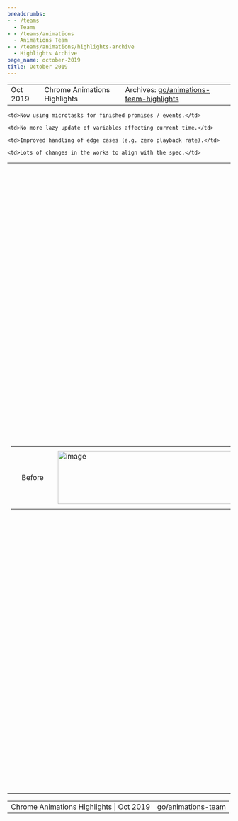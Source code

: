 ```yaml
---
breadcrumbs:
- - /teams
  - Teams
- - /teams/animations
  - Animations Team
- - /teams/animations/highlights-archive
  - Highlights Archive
page_name: october-2019
title: October 2019
---
```


<table>
<tr>

<td>Oct 2019</td>

<td>Chrome Animations Highlights</td>

<td>Archives: <a href="http://go/animations-team-highlights">go/animations-team-highlights</a></td>

</tr>
</table>

<table>
<tr>

<td><table></td>
<td><tr></td>

<td><td>Before</td></td>

<td><td><img alt="image" src="https://lh4.googleusercontent.com/t8_ODuCgZ_gNvLhDkOp43QFiXky2FxOciZsXyORhVlUvvrv1fpoM33qc_89HOeHGuKx0-7rNd2zcHT8nM5AqUuL9bOenugdtekgjic5HeY4zcCGHWzjwkuATrUQHn83MWrvhYMr6" height=120 width=582></td></td>

<td><td>October Update</td></td>

<td><td><img alt="image" src="https://lh4.googleusercontent.com/yfD26OsVLnxH-_ToJy499nhllsQK1mdpYjQLFSugK2i3WxdL6c4X6hzZtstBE4L4hax21uM0wULmw39zdiWRjQ3dB9WNnwjs6S5Isxz1ye4Ap56Z9ft2SV1AvAVtLai5c58bm2Nn" height=108 width=582></td></td>

<td><td>Goal</td></td>

<td><td><img alt="image" src="https://lh6.googleusercontent.com/Vbaqe3mFSBV7_VEY0g0v0WI7Ah2xafMSGGsK3CvOr3G9vYpk500fPNpqBRLq-E2K8C1RTB2Oaf6mG-a0_gFseXL3c9U-Z5uqSPIegh4Rmj96RqKVyjABnQ9tqU1YFeO7dMyo6nzl" height=123 width=582></td></td>

<td><td><img alt="image" src="https://lh3.googleusercontent.com/BpYL2k0L7gpATooCPKgGPelqLnVlj6LEsY1lGXz0tgvjmN1n3zFuUTWdy-Z45B4-3UDUhoT-bF8gWysNjlSDnGkjxZXgW5s98KQFM_NDth-_lPzxCY7VVZhCG9PHtSNg6FYaD11l" height=20 width=208></td></td>

<td></tr></td>
<td></table></td>

<td> Figure. Refactoring Blink animation logic to align with specification model.</td>

<td>Web Animations Microtasking</td>

<td>Kevin (kevers@) has made lots of progress in landing a major refactor of Blink animation logic to match the web-animation processing model. Main changes include:</td>

    <td>Now using microtasks for finished promises / events.</td>

    <td>No more lazy update of variables affecting current time.</td>

    <td>Improved handling of edge cases (e.g. zero playback rate).</td>

    <td>Lots of changes in the works to align with the spec.</td>

<td>Stephen (smcgruer@) <a href="https://bugs.chromium.org/p/chromium/issues/detail?id=788440">implemented</a> accumulate composite for <a href="https://chromium-review.googlesource.com/c/chromium/src/+/1829355">transform</a> and <a href="https://chromium.googlesource.com/chromium/src.git/+/cc208c1adc376fa59aaa07897ed0555cebece58e">filter</a> properties bringing us one step closer to feature parity with Gecko.</td>

<td><table></td>
<td><tr></td>

<td><td><img alt="image" src="https://lh4.googleusercontent.com/IzZLxwrwIoPRBF9ygS4puJajKlGLO9P7BX0Y5TSvcQw-DKVye-NF3V28hLL1Fob9EBldzn3ierpk5elJYbFe5rjgmjwjBu96bvvdFmrViEpjaok-QoehyxOehllq5OIvEtHbGyOj" height=141 width=282></td></td>

<td><td>Frame Throughput Metric</td></td>

<td><td>The initial version of the <a href="https://uma.googleplex.com/p/chrome/histograms?sid=85974f925706cadddcae47f545d649f7">Frame Throughput</a> metric has landed. We have already made a few rounds of bug fixing and corrections.</td></td>

<td><td>Gene (girard@) and Xida (xidachen@) have been <a href="https://docs.google.com/spreadsheets/d/1-KJDVN60XQNrMtMRTv_9GldGMEwMkCpdlBfWyqgdtOQ/edit#gid=0">evaluating</a> the metric to guide such refinements. </td></td>

<td><td><img alt="image" src="https://lh3.googleusercontent.com/2xiBdb-GDi7wBgSupyAy5TbFazbC4jt9a9Sm-Uviorw2PczfEA-gdObOhsM82bt_5biaQ__py9lhwpa3yCqnegvFAkIWiv4R301k7CzcWrpJ2WLm1PvFVS1liH3ogRLIXWdYLRqp" height=140 width=291>Group Effect Polyfilled</td></td>

<td><td><a href="https://yi-gu.github.io/group_effect/">Group Effect</a> proposal has now a new functional<a href="https://yi-gu.github.io/group_effect/polyfill/"> polyfill</a> thanks to Yi (yigu@). He has been using this polyfill to experiments with richer API for stagger effects (e.g., 2d staggering and delay easing) and creating cool demos.</td></td>

<td></tr></td>
<td><tr></td>

<td><td>Scroll Timeline & Animation Worklet</td></td>

<td><td>We (Majid, Yi from Chrome with Olga, Jordan from Edge team) have completed the <a href="https://docs.google.com/document/d/1laATsw0V4bibsADvps5vV2oVEyZgjXzs_LLxo7pzn00/edit?usp=sharing">design document</a> for the Scroll Timeline. We also worked on preparing a <a href="https://docs.google.com/presentation/d/12UNGCTJybiL5gEMAGY2f-05WxXARvNz4k-RS02qgNuU/edit">presentation</a> on it for BlinkOn to share its current status.</td></td>

<td><td>Majid continued on improving Animation Worklet specifications (<a href="https://github.com/w3c/css-houdini-drafts/commit/ed84d19b90c459cf405bfb0fc98e6bbfe9ee5ea8">1</a>, <a href="https://github.com/w3c/css-houdini-drafts/commit/69d3ab9f72b76b5517227d8dd859efbea057f510">2</a>, <a href="https://github.com/w3c/css-houdini-drafts/commit/8448e9812d93c959b26f73197d91c7295f6bbad7">3</a>).</td></td>

<td><td>Investing in Code Health</td></td>

<td><td>George (gtsteel@) made progress toward removing the <a href="https://docs.google.com/document/d/1khxyBn8PIhDWZUen3GIH0sW-qTeyKB8qHO-bJZdAGOs/edit#heading=h.z1k0oapk1qmm">CSSPseudo element</a> which is also important for launching web-animations.</td></td>

<td><td>Yi (yigu@) fixed an issue so we <a href="https://chromium-review.googlesource.com/c/chromium/src/+/1825720">no longer</a> auto-composite scroll-linked animations.</td></td>

<td><td>Majid (majidvp@) worked on <a href="https://docs.google.com/document/d/1isnrFwAqTjBYi5YnHI_GbQ33Q79Kq6nwae-9HJoBUyc/edit">figuring out</a> why scroll animations takeover logic got broken without us finding out and proposed a fix.</td></td>

<td></tr></td>
<td><tr></td>

<td><td>Snap, Harder Better Faster Stronger</td></td>

<td><td>Kaan (alsan@) has been making many improvements (<a href="https://chromium-review.googlesource.com/c/chromium/src/+/1865048">1</a>, <a href="https://chromium-review.googlesource.com/c/chromium/src/+/1865048">2</a>, <a href="https://chromium-review.googlesource.com/c/chromium/src/+/1865048">3</a>, <a href="https://chromium-review.googlesource.com/c/chromium/src/+/1902008">4</a>) to our scroll snap code resulting in fixes of long-standing bugs and enables landing additional features. He also implemented <a href="https://chromium-review.googlesource.com/c/chromium/src/+/1845673">tracking snapped elements</a> which is the first part of snap-after-layout.</td></td>

<td><td>Majid has reached out to our contact at Safari to help improve Scroll Snap interop. He worked to improve our wpt tests: upstreaming input driven scroll snap tests to wpt (<a href="https://chromium-review.googlesource.com/c/chromium/src/+/1893142">keyboard</a>, <a href="https://chromium-review.googlesource.com/c/chromium/src/+/1922950">touch</a>), <a href="https://bugs.chromium.org/p/chromium/issues/detail?id=1003055">fixing</a> an issue to have 8 tests pass on Chrome.</td></td>

<td><td>OT Paint Worklets Launch-ish </td></td>

<td><td>This cycle Paint Worklet was launched briefly but had to be reverted due to <a href="https://bugs.chromium.org/p/chromium/issues/detail?id=1020238">unforeseen interactions</a> with OOP-R. In preparation for this launch Xida added necessary <a href="https://chromium-review.googlesource.com/c/chromium/src/+/1827246">metrics</a> and improved stability (<a href="https://chromium-review.googlesource.com/c/chromium/src/+/1838674">\[1\]</a> <a href="https://chromium-review.googlesource.com/c/chromium/src/+/1789828">\[2\]</a>). We are now working to fix the newly discovered issue, improve test coverage, and relaunch.</td></td>

<td></tr></td>
<td></table></td>

</tr>
</table>

<table>
<tr>

<td>Chrome Animations Highlights | Oct 2019</td>

<td><a href="http://go/animations-team">go/animations-team</a></td>

</tr>
</table>

<table>
<tr>
</tr>
</table>